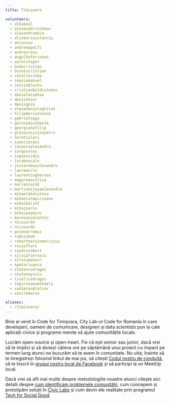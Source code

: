 ```yaml
---
title: Timișoara

volunteers:
  - albupaul
  - alexanderrozhkov
  - alexandrumeca
  - alinmariusstanciu
  - ancarosu
  - andreeapalfi
  - andreirosu
  - angelkofericean
  - aurelchiper
  - buducristian
  - buzatucristian
  - catalincioba
  - cepoiemanuel
  - costinbleotu
  - cristianboldisteanu
  - danielatudose
  - denisfeier
  - denisgosa
  - elenadanielaghitan
  - filipmariusvoina
  - gabrielnagy
  - garasimiucmaxim
  - georgianafilip
  - grozavescuionpetru
  - horatiuluci
  - ioanciocani
  - ionascualexandru
  - iorgovalex
  - ispasovidiu
  - iuraboncalo
  - jozsaremusalexandru
  - lauramicle
  - laurentiugherase
  - magureansilvia
  - marianiacob
  - martinezjoyaalexandra
  - mihaelabalutoiu
  - mihaelatopirceanu
  - mihaibalint
  - mihaiparvu
  - mihaipopescu
  - muresanvalentin
  - nicusurdu
  - nicusurdu
  - poienarremus
  - radujakab
  - robertmariusmercioiu
  - rosiuflori
  - sandrurobert
  - silviafierascu
  - silviumanzur
  - spatariuanca
  - statencodragos
  - stefanoproiu
  - tiselicedragos
  - topirceanumihaela
  - vadimcondratiev
  - vasilemario

aliases:
  - /timisoara/
---
```


Bine ai venit în Code for Timișoara, City Lab-ul Code for Romania în care developeri, oameni de comunicare, designeri și data scientists pun la cale aplicații civice și programe menite să ajute comunitățile locale.

Lucrăm open-source și open-heart. Fie că ești senior sau junior, dacă vrei să te implici și să donezi câteva ore pe săptămână unui proiect cu impact pe termen lung atunci ne bucurăm să te avem în comunitate. Nu uita, înainte să te înregistrezi folosind linkul de mai jos, să citești [Codul nostru de conduită](https://code4.ro/ro/codul-de-conduita/), să te înscrii în [grupul nostru local de Facebook](https://www.facebook.com/groups/562610764113069/) și să participi la un MeetUp local.

Dacă vrei să afli mai multe despre metodologiile noastre atunci citește aici detalii despre [cum identificam problemele comunității](https://civiclabs.ro/ro/despre), cum concepem și prototipăm soluții în [Civic Labs](https://civiclabs.ro/ro/solutions) și cum devin ele realitate prin programul [Tech for Social Good](https://tfsg.code4.ro/ro/).
